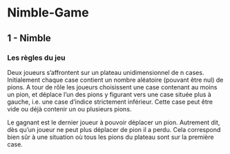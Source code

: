 # Nimble-Game

## 1 - Nimble
### Les règles du jeu

Deux joueurs s’affrontent sur un plateau unidimensionnel de n cases. Initialement chaque case contient un nombre aléatoire (pouvant être nul) de pions. A tour de rôle les joueurs choisissent une case contenant au moins un pion, et déplace l’un des pions y figurant vers une case située plus à gauche, i.e. une case d’indice strictement inférieur. Cette case peut être vide ou déjà contenir un ou plusieurs pions.

Le gagnant est le dernier joueur à pouvoir déplacer un pion. Autrement dit, dès qu’un joueur ne peut plus déplacer de pion il a perdu. Cela correspond bien sûr à une situation où tous les pions du plateau sont sur la première case.
